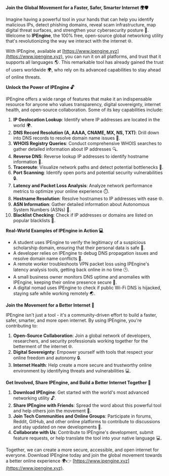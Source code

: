 **Join the Global Movement for a Faster, Safer, Smarter Internet 🌍🛡️**

Imagine having a powerful tool in your hands that can help you identify malicious IPs, detect phishing domains, reveal scam infrastructure, map digital threat surfaces, and strengthen your cybersecurity posture 🔐. Welcome to **IPEngine**, the 100% free, open-source global networking utility that's revolutionizing the way we interact with the internet 🌐.

With IPEngine, available at [https://www.ipengine.xyz](https://www.ipengine.xyz), you can run it on all platforms, and trust that it supports all languages 🌎. This remarkable tool has already gained the trust of users worldwide 🌍, who rely on its advanced capabilities to stay ahead of online threats.

**Unlock the Power of IPEngine 🔓**

IPEngine offers a wide range of features that make it an indispensable resource for anyone who values transparency, digital sovereignty, internet health, and open-source collaboration. Some of its key capabilities include:

1.  **IP Geolocation Lookup**: Identify where IP addresses are located in the world 🌍.
2.  **DNS Record Resolution (A, AAAA, CNAME, MX, NS, TXT)**: Drill down into DNS records to resolve domain name issues 📡.
3.  **WHOIS Registry Queries**: Conduct comprehensive WHOIS searches to gather detailed information about IP addresses 🔍.
4.  **Reverse DNS**: Reverse lookup IP addresses to identify hostname information 🚀.
5.  **Traceroute**: Visualize network paths and detect potential bottlenecks 📡.
6.  **Port Scanning**: Identify open ports and potential security vulnerabilities 🔒.
7.  **Latency and Packet Loss Analysis**: Analyze network performance metrics to optimize your online experience ⏱️.
8.  **Hostname Resolution**: Resolve hostnames to IP addresses with ease 🌐.
9.  **ASN Information**: Gather detailed information about Autonomous System Numbers (ASNs) 🔑.
10. **Blacklist Checking**: Check if IP addresses or domains are listed on popular blacklists 🚫.

**Real-World Examples of IPEngine in Action 💻**

*   A student uses IPEngine to verify the legitimacy of a suspicious scholarship domain, ensuring that their personal data is safe 💸.
*   A developer relies on IPEngine to debug DNS propagation issues and resolve domain name conflicts 📡.
*   A remote worker troubleshoots VPN packet loss using IPEngine's latency analysis tools, getting back online in no time 🕒.
*   A small business owner monitors DNS uptime and anomalies with IPEngine, keeping their online presence secure 🔑.
*   A digital nomad uses IPEngine to check if public Wi-Fi DNS is hijacked, staying safe while working remotely 🌏.

**Join the Movement for a Better Internet 💪**

IPEngine isn't just a tool - it's a community-driven effort to build a faster, safer, smarter, and more open internet. By using IPEngine, you're contributing to:

1.  **Open-Source Collaboration**: Join a global network of developers, researchers, and security professionals working together for the betterment of the internet 🌐.
2.  **Digital Sovereignty**: Empower yourself with tools that respect your online freedom and autonomy 🔒.
3.  **Internet Health**: Help create a more secure and trustworthy online environment by identifying threats and vulnerabilities 💻.

**Get Involved, Share IPEngine, and Build a Better Internet Together 🚀**

1.  **Download IPEngine**: Get started with the world's most advanced networking utility 🔓.
2.  **Share IPEngine with Friends**: Spread the word about this powerful tool and help others join the movement 💬.
3.  **Join Tech Communities and Online Groups**: Participate in forums, Reddit, GitHub, and other online platforms to contribute to discussions and stay updated on new developments 🤝.
4.  **Collaborate with Us**: Contribute to IPEngine's development, submit feature requests, or help translate the tool into your native language 💻.

Together, we can create a more secure, accessible, and open internet for everyone. Download IPEngine today and join the global movement towards a better online experience 🌍👉 [https://www.ipengine.xyz](https://www.ipengine.xyz).